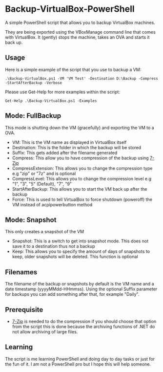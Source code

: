 # Backup-VirtualBox-PowerShell
A simple PowerShell script that allows you to backup VirtualBox machines. 

They are being exported using the VBoxManage command line that comes with VirtualBox. It (gently) stops the machine, takes an OVA and starts it back up. 

## Usage
Here is a simple example of the script that you use to backup a VM:

`.\Backup-VirtualBox.ps1 -VM 'VM Test' -Destination D:\Backup -Compress -StartAfterBackup -Verbose`

Please use Get-Help for more examples within the script:

`Get-Help .\Backup-VirtualBox.ps1 -Examples`

## Mode: FullBackup
This mode is shutting down the VM (gracefully) and exporting the VM to a OVA. 

* VM: This is the VM name as displayed in VirtualBox itself
* Destination: This is the folder in which the backup will be stored
* Suffix: This gets added after the filename generated
* Compress: This allow you to have compression of the backup using [7-Zip](https://www.7-zip.org/)
* CompressExtension: This allows you to change the compression type e.g "zip" or "7z" and is optional
* CompressLevel: This allows you to change the compression level e.g "1", "3", "5" (Default), "7", "9"
* StartAfterBackup: This allows you to start the VM back up after the backup
* Force: This is used to tell VirtualBox to force shutdown (poweroff) the VM instead of acpipowerbutton method

## Mode: Snapshot
This only creates a snapshot of the VM 

* Snapshot: This is a switch to get into snapshot mode. This does not save it to a destination thus not a backup
* Keep: This allows you to specify the amount of days of snapshots to keep, older snapshots will be deleted. This function is optional

## Filenames
The filename of the backup or snapshots by default is the VM name and a date timestamp (yyyyMMdd-HHmmss). Using the optional Suffix parameter for backups you can add something after that, for example "Daily". 

## Prerequisite
* [7-Zip](https://www.7-zip.org/) is needed to do the compression if you should choose that option from the script this is done because the archiving functions of .NET do not allow archiving of large files. 

## Learning
The script is me learning PowerShell and doing day to day tasks or just for the fun of it. I am not a PowerShell pro but I hope this will help someone. 
